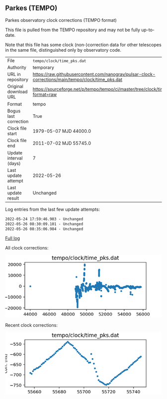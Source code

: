 
Parkes (TEMPO)
---------------------------
Parkes observatory clock corrections (TEMPO format)

This file is pulled from the TEMPO repository and may not be fully up-to-date.

Note that this file has some clock (non-)correction data for other telescopes
in the same file, distinguished only by observatory code.

|     |     |
|:--- |:--- |
| File | `tempo/clock/time_pks.dat` |
| Authority | temporary |
| URL in repository | <https://raw.githubusercontent.com/nanograv/pulsar-clock-corrections/main/tempo/clock/time_pks.dat> |
| Original download URL | <https://sourceforge.net/p/tempo/tempo/ci/master/tree/clock/time_pks.dat?format=raw> |
| Format | tempo |
| Bogus last correction | True |
| Clock file start | 1979-05-07 MJD 44000.0 |
| Clock file end | 2011-07-02 MJD 55745.0 |
| Update interval (days) | 7 |
| Last update attempt | 2022-05-26 |
| Last update result | Unchanged |

Log entries from the last few update attempts:
```
2022-05-24 17:59:46.903 - Unchanged
2022-05-26 08:30:09.101 - Unchanged
2022-05-26 08:35:06.984 - Unchanged
```
[Full log](https://raw.githubusercontent.com/nanograv/pulsar-clock-corrections/main/log/tempo/clock/time_pks.dat.log)


All clock corrections:

![plot of all clock corrections](time_pks.dat.png "All corrections")

Recent clock corrections:

![plot of recent clock corrections](time_pks.dat.short.png "Recent corrections")

